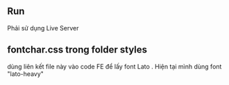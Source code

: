 ## Run
Phải sử dụng Live Server

## fontchar.css trong folder styles
dùng liên kết file này vào code FE để lấy font Lato . Hiện tại mình dùng font "lato-heavy"


